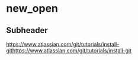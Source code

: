 # new_open



## Subheader

https://www.atlassian.com/git/tutorials/install-githttps://www.atlassian.com/git/tutorials/install-git
